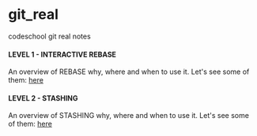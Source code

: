 # git_real
codeschool git real notes

#### LEVEL 1 - INTERACTIVE REBASE
An overview of REBASE why, where and when to use it. Let's see some of them: [here](https://github.com/helmedeiros/git_real/tree/master/level_1)

#### LEVEL 2 - STASHING
An overview of STASHING why, where and when to use it. Let's see some of them: [here](https://github.com/helmedeiros/git_real/tree/master/level_2)
